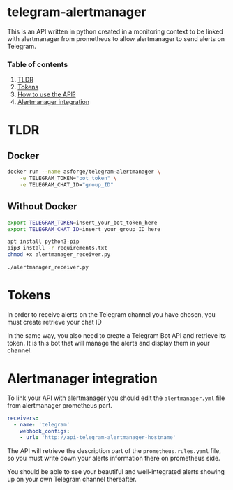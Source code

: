# telegram-alertmanager

This is an API written in python created in a monitoring context to be linked with alertmanager from prometheus to allow alertmanager to send alerts on Telegram.

### Table of contents

1. [TLDR](#tldr)
2. [Tokens](#tokens)
3. [How to use the API?](#howto)
4. [Alertmanager integration](#alertmanager-integration)

# TLDR <a name="tldr"></a>

## Docker

```bash
docker run --name asforge/telegram-alertmanager \
	-e TELEGRAM_TOKEN="bot_token" \
	-e TELEGRAM_CHAT_ID="group_ID"
```
## Without Docker

```bash
export TELEGRAM_TOKEN=insert_your_bot_token_here
export TELEGRAM_CHAT_ID=insert_your_group_ID_here

apt install python3-pip
pip3 install -r requirements.txt
chmod +x alertmanager_receiver.py

./alertmanager_receiver.py
```

# Tokens <a name="tokens"></a>

In order to receive alerts on the Telegram channel you have chosen, you must create retrieve your chat ID

In the same way, you also need to create a Telegram Bot API and retrieve its token. It is this bot that will manage the alerts and display them in your channel.


# Alertmanager integration <a name="alertmanager-integration"></a>

To link your API with alertmanager you should edit the `alertmanager.yml` file from alertmanager prometheus part.

```yaml
receivers:
  - name: 'telegram'
    webhook_configs:
    - url: 'http://api-telegram-alertmanager-hostname'

```

The API will retrieve the description part of the `prometheus.rules.yaml` file, so you must write down your alerts information there on prometheus side.

You should be able to see your beautiful and well-integrated alerts showing up on your own Telegram channel thereafter.
